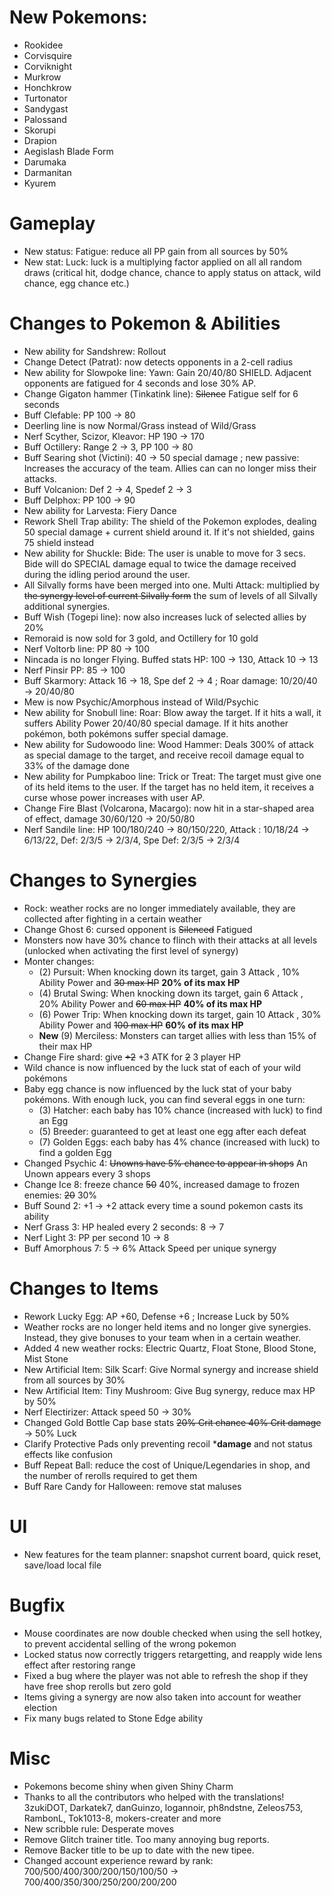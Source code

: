 # New Pokemons:

- Rookidee
- Corvisquire
- Corviknight
- Murkrow
- Honchkrow
- Turtonator
- Sandygast
- Palossand
- Skorupi
- Drapion
- Aegislash Blade Form
- Darumaka
- Darmanitan
- Kyurem

# Gameplay

- New status: Fatigue: reduce all PP gain from all sources by 50%
- New stat: Luck: luck is a multiplying factor applied on all all random draws (critical hit, dodge chance, chance to apply status on attack, wild chance, egg chance etc.)

# Changes to Pokemon & Abilities

- New ability for Sandshrew: Rollout
- Change Detect (Patrat): now detects opponents in a 2-cell radius
- New ability for Slowpoke line: Yawn: Gain 20/40/80 SHIELD. Adjacent opponents are fatigued for 4 seconds and lose 30% AP.
- Change Gigaton hammer (Tinkatink line): ~~Silence~~ Fatigue self for 6 seconds
- Buff Clefable: PP 100 → 80
- Deerling line is now Normal/Grass instead of Wild/Grass
- Nerf Scyther, Scizor, Kleavor: HP 190 → 170
- Buff Octillery: Range 2 → 3, PP 100 → 80
- Buff Searing shot (Victini): 40 → 50 special damage ; new passive: Increases the accuracy of the team. Allies can can no longer miss their attacks.
- Buff Volcanion: Def 2 → 4, Spedef 2 → 3
- Buff Delphox: PP 100 → 90
- New ability for Larvesta: Fiery Dance
- Rework Shell Trap ability: The shield of the Pokemon explodes, dealing 50 special damage + current shield around it. If it's not shielded, gains 75 shield instead
- New ability for Shuckle: Bide: The user is unable to move for 3 secs. Bide will do SPECIAL damage equal to twice the damage received during the idling period around the user.
- All Silvally forms have been merged into one. Multi Attack: multiplied by ~~the synergy level of current Silvally form~~ the sum of levels of all Silvally additional synergies.
- Buff Wish (Togepi line): now also increases luck of selected allies by 20%
- Remoraid is now sold for 3 gold, and Octillery for 10 gold
- Nerf Voltorb line: PP 80 → 100
- Nincada is no longer Flying. Buffed stats HP: 100 → 130, Attack 10 → 13
- Nerf Pinsir PP: 85 → 100
- Buff Skarmory: Attack 16 → 18, Spe def 2 → 4 ; Roar damage: 10/20/40 → 20/40/80
- Mew is now Psychic/Amorphous instead of Wild/Psychic
- New ability for Snobull line: Roar: Blow away the target. If it hits a wall, it suffers Ability Power 20/40/80 special damage. If it hits another pokémon, both pokémons suffer special damage.
- New ability for Sudowoodo line: Wood Hammer: Deals 300% of attack as special damage to the target, and receive recoil damage equal to 33% of the damage done
- New ability for Pumpkaboo line: Trick or Treat: The target must give one of its held items to the user. If the target has no held item, it receives a curse whose power increases with user AP.
- Change Fire Blast (Volcarona, Macargo): now hit in a star-shaped area of effect, damage 30/60/120 → 20/50/80
- Nerf Sandile line: HP 100/180/240 → 80/150/220, Attack : 10/18/24 → 6/13/22, Def: 2/3/5 → 2/3/4, Spe Def: 2/3/5 → 2/3/4

# Changes to Synergies

- Rock: weather rocks are no longer immediately available, they are collected after fighting in a certain weather
- Change Ghost 6: cursed opponent is ~~Silenced~~ Fatigued
- Monsters now have 30% chance to flinch with their attacks at all levels (unlocked when activating the first level of synergy)
- Monter changes:
    - (2) Pursuit: When knocking down its target, gain 3 Attack , 10% Ability Power and ~~30 max HP~~ **20% of its max HP**
    - (4) Brutal Swing: When knocking down its target, gain 6 Attack , 20% Ability Power and ~~60 max HP~~ **40% of its max HP**
    - (6) Power Trip:  When knocking down its target, gain 10 Attack , 30% Ability Power and ~~100 max HP~~ **60% of its max HP**
    - **New** (9) Merciless: Monsters can target allies with less than 15% of their max HP
- Change Fire shard: give ~~+2~~ +3 ATK for ~~2~~ 3 player HP
- Wild chance is now influenced by the luck stat of each of your wild pokémons
- Baby egg chance is now influenced by the luck stat of your baby pokémons. With enough luck, you can find several eggs in one turn:
    - (3) Hatcher: each baby has 10% chance (increased with luck) to find an Egg 
    - (5) Breeder: guaranteed to get at least one egg after each defeat
    - (7) Golden Eggs: each baby has 4% chance (increased with luck) to find a golden Egg 
- Changed Psychic 4: ~~Unowns have 5% chance to appear in shops~~ An Unown appears every 3 shops
- Change Ice 8: freeze chance ~~50~~ 40%, increased damage to frozen enemies: ~~20~~ 30%
- Buff Sound 2: +1 → +2 attack every time a sound pokemon casts its ability
- Nerf Grass 3: HP healed every 2 seconds: 8 → 7
- Nerf Light 3: PP per second 10 → 8
- Buff Amorphous 7: 5 → 6% Attack Speed per unique synergy

# Changes to Items

- Rework Lucky Egg: AP +60, Defense +6 ; Increase Luck by 50%
- Weather rocks are no longer held items and no longer give synergies. Instead, they give bonuses to your team when in a certain weather.
- Added 4 new weather rocks: Electric Quartz, Float Stone, Blood Stone, Mist Stone
- New Artificial Item: Silk Scarf: Give Normal synergy and increase shield from all sources by 30%
- New Artificial Item: Tiny Mushroom: Give Bug synergy, reduce max HP by 50%
- Nerf Electirizer: Attack speed 50 → 30%
- Changed Gold Bottle Cap base stats ~~20% Crit chance 40% Crit damage~~ → 50% Luck
- Clarify Protective Pads only preventing recoil ***damage** and not status effects like confusion
- Buff Repeat Ball: reduce the cost of Unique/Legendaries in shop, and the number of rerolls required to get them
- Buff Rare Candy for Halloween: remove stat maluses

# UI

- New features for the team planner: snapshot current board, quick reset, save/load local file

# Bugfix

- Mouse coordinates are now double checked when using the sell hotkey, to prevent accidental selling of the wrong pokemon
- Locked status now correctly triggers retargetting, and reapply wide lens effect after restoring range
- Fixed a bug where the player was not able to refresh the shop if they have free shop rerolls but zero gold
- Items giving a synergy are now also taken into account for weather election
- Fix many bugs related to Stone Edge ability

# Misc

- Pokemons become shiny when given Shiny Charm
- Thanks to all the contributors who helped with the translations! 3zukiDOT, Darkatek7, danGuinzo, logannoir, ph8ndstne, Zeleos753, RambonL, Tok1013-8, mokers-creater and more
- New scribble rule: Desperate moves
- Remove Glitch trainer title. Too many annoying bug reports.
- Remove Backer title to be up to date with the new tipee.
- Changed account experience reward by rank: 700/500/400/300/200/150/100/50 → 700/400/350/300/250/200/200/200